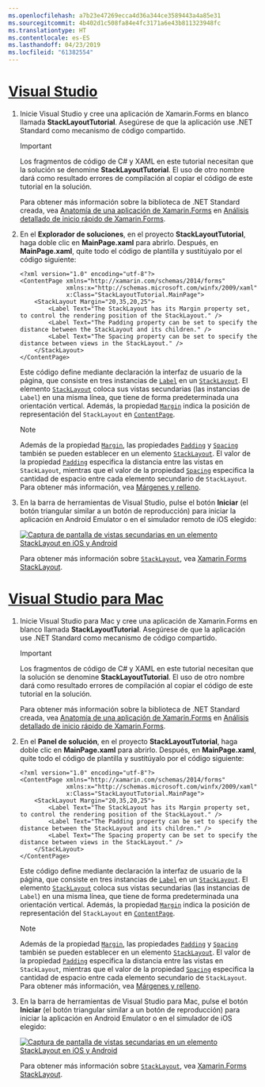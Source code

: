 ```yaml
---
ms.openlocfilehash: a7b23e47269ecca4d36a344ce3589443a4a85e31
ms.sourcegitcommit: 4b402d1c508fa84e4fc3171a6e43b811323948fc
ms.translationtype: HT
ms.contentlocale: es-ES
ms.lasthandoff: 04/23/2019
ms.locfileid: "61382554"
---
```

# <a name="visual-studiotabvswin"></a>[Visual Studio](#tab/vswin)

1. Inicie Visual Studio y cree una aplicación de Xamarin.Forms en blanco llamada **StackLayoutTutorial**. Asegúrese de que la aplicación use .NET Standard como mecanismo de código compartido.

    > [!IMPORTANT]
    > Los fragmentos de código de C# y XAML en este tutorial necesitan que la solución se denomine **StackLayoutTutorial**. El uso de otro nombre dará como resultado errores de compilación al copiar el código de este tutorial en la solución.

    Para obtener más información sobre la biblioteca de .NET Standard creada, vea [Anatomía de una aplicación de Xamarin.Forms](~/get-started/first-app/index.md) en [Análisis detallado de inicio rápido de Xamarin.Forms](~/get-started/first-app/index.md).

1. En el **Explorador de soluciones**, en el proyecto **StackLayoutTutorial**, haga doble clic en **MainPage.xaml** para abrirlo. Después, en **MainPage.xaml**, quite todo el código de plantilla y sustitúyalo por el código siguiente:

    ```xaml
    <?xml version="1.0" encoding="utf-8"?>
    <ContentPage xmlns="http://xamarin.com/schemas/2014/forms"
                 xmlns:x="http://schemas.microsoft.com/winfx/2009/xaml"
                 x:Class="StackLayoutTutorial.MainPage">
        <StackLayout Margin="20,35,20,25">
            <Label Text="The StackLayout has its Margin property set, to control the rendering position of the StackLayout." />
            <Label Text="The Padding property can be set to specify the distance between the StackLayout and its children." />
            <Label Text="The Spacing property can be set to specify the distance between views in the StackLayout." />
        </StackLayout>
    </ContentPage>
    ```

    Este código define mediante declaración la interfaz de usuario de la página, que consiste en tres instancias de [`Label`](xref:Xamarin.Forms.Label) en un [`StackLayout`](xref:Xamarin.Forms.StackLayout). El elemento [`StackLayout`](xref:Xamarin.Forms.StackLayout) coloca sus vistas secundarias (las instancias de `Label`) en una misma línea, que tiene de forma predeterminada una orientación vertical. Además, la propiedad [`Margin`](xref:Xamarin.Forms.View.Margin) indica la posición de representación del `StackLayout` en [`ContentPage`](xref:Xamarin.Forms.ContentPage).

    > [!NOTE]
    > Además de la propiedad [`Margin`](xref:Xamarin.Forms.View.Margin), las propiedades [`Padding`](xref:Xamarin.Forms.Layout.Padding) y [`Spacing`](xref:Xamarin.Forms.StackLayout.Spacing) también se pueden establecer en un elemento [`StackLayout`](xref:Xamarin.Forms.StackLayout). El valor de la propiedad [`Padding`](xref:Xamarin.Forms.Layout.Padding) especifica la distancia entre las vistas en `StackLayout`, mientras que el valor de la propiedad [`Spacing`](xref:Xamarin.Forms.StackLayout.Spacing) especifica la cantidad de espacio entre cada elemento secundario de `StackLayout`. Para obtener más información, vea [Márgenes y relleno](~/xamarin-forms/user-interface/layouts/margin-and-padding.md).

1. En la barra de herramientas de Visual Studio, pulse el botón **Iniciar** (el botón triangular similar a un botón de reproducción) para iniciar la aplicación en Android Emulator o en el simulador remoto de iOS elegido:

    [![Captura de pantalla de vistas secundarias en un elemento StackLayout en iOS y Android](../images/create-stacklayout.png "Elemento StackLayout que contiene instancias de etiquetas")](../images/create-stacklayout-large.png#lightbox "Elemento StackLayout que contiene instancias de etiquetas")

    Para obtener más información sobre [`StackLayout`](xref:Xamarin.Forms.StackLayout), vea [Xamarin.Forms StackLayout](~/xamarin-forms/user-interface/layouts/stack-layout.md).

# <a name="visual-studio-for-mactabvsmac"></a>[Visual Studio para Mac](#tab/vsmac)

1. Inicie Visual Studio para Mac y cree una aplicación de Xamarin.Forms en blanco llamada **StackLayoutTutorial**. Asegúrese de que la aplicación use .NET Standard como mecanismo de código compartido.

    > [!IMPORTANT]
    > Los fragmentos de código de C# y XAML en este tutorial necesitan que la solución se denomine **StackLayoutTutorial**. El uso de otro nombre dará como resultado errores de compilación al copiar el código de este tutorial en la solución.

    Para obtener más información sobre la biblioteca de .NET Standard creada, vea [Anatomía de una aplicación de Xamarin.Forms](~/get-started/first-app/index.md) en [Análisis detallado de inicio rápido de Xamarin.Forms](~/get-started/first-app/index.md).

1. En el **Panel de solución**, en el proyecto **StackLayoutTutorial**, haga doble clic en **MainPage.xaml** para abrirlo. Después, en **MainPage.xaml**, quite todo el código de plantilla y sustitúyalo por el código siguiente:

    ```xaml
    <?xml version="1.0" encoding="utf-8"?>
    <ContentPage xmlns="http://xamarin.com/schemas/2014/forms"
                 xmlns:x="http://schemas.microsoft.com/winfx/2009/xaml"
                 x:Class="StackLayoutTutorial.MainPage">
        <StackLayout Margin="20,35,20,25">
            <Label Text="The StackLayout has its Margin property set, to control the rendering position of the StackLayout." />
            <Label Text="The Padding property can be set to specify the distance between the StackLayout and its children." />
            <Label Text="The Spacing property can be set to specify the distance between views in the StackLayout." />
        </StackLayout>
    </ContentPage>
    ```

    Este código define mediante declaración la interfaz de usuario de la página, que consiste en tres instancias de [`Label`](xref:Xamarin.Forms.Label) en un [`StackLayout`](xref:Xamarin.Forms.StackLayout). El elemento [`StackLayout`](xref:Xamarin.Forms.StackLayout) coloca sus vistas secundarias (las instancias de `Label`) en una misma línea, que tiene de forma predeterminada una orientación vertical. Además, la propiedad [`Margin`](xref:Xamarin.Forms.View.Margin) indica la posición de representación del `StackLayout` en [`ContentPage`](xref:Xamarin.Forms.ContentPage).

    > [!NOTE]
    > Además de la propiedad [`Margin`](xref:Xamarin.Forms.View.Margin), las propiedades [`Padding`](xref:Xamarin.Forms.Layout.Padding) y [`Spacing`](xref:Xamarin.Forms.StackLayout.Spacing) también se pueden establecer en un elemento [`StackLayout`](xref:Xamarin.Forms.StackLayout). El valor de la propiedad [`Padding`](xref:Xamarin.Forms.Layout.Padding) especifica la distancia entre las vistas en `StackLayout`, mientras que el valor de la propiedad [`Spacing`](xref:Xamarin.Forms.StackLayout.Spacing) especifica la cantidad de espacio entre cada elemento secundario de `StackLayout`. Para obtener más información, vea [Márgenes y relleno](~/xamarin-forms/user-interface/layouts/margin-and-padding.md).

1. En la barra de herramientas de Visual Studio para Mac, pulse el botón **Iniciar** (el botón triangular similar a un botón de reproducción) para iniciar la aplicación en Android Emulator o en el simulador de iOS elegido:

    [![Captura de pantalla de vistas secundarias en un elemento StackLayout en iOS y Android](../images/create-stacklayout.png "Elemento StackLayout que contiene instancias de etiquetas")](../images/create-stacklayout-large.png#lightbox "Elemento StackLayout que contiene instancias de etiquetas")

    Para obtener más información sobre [`StackLayout`](xref:Xamarin.Forms.StackLayout), vea [Xamarin.Forms StackLayout](~/xamarin-forms/user-interface/layouts/stack-layout.md).

